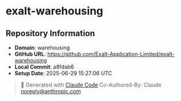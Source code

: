 # exalt-warehousing

## Repository Information
- **Domain**: warehousing
- **GitHub URL**: https://github.com/Exalt-Application-Limited/exalt-warehousing
- **Local Commit**: a8fdab6
- **Setup Date**: 2025-06-29 15:27:06 UTC

> 🤖 Generated with [Claude Code](https://claude.ai/code)
> Co-Authored-By: Claude <noreply@anthropic.com>
